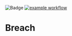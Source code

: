 ![Badge](https://img.shields.io/badge/version-v1.2-blue.svg)
[![example workflow](https://github.com/github/docs/actions/workflows/main.yml/badge.svg)](https://github.com/hitesh-temp-account/Breach/actions/workflows/main.yml)

# Breach
